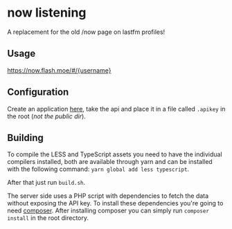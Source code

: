 # now listening
A replacement for the old /now page on lastfm profiles!

## Usage
https://now.flash.moe/#/{username}

## Configuration
Create an application [here](https://www.last.fm/api/account/create), take the api and place it in a file called `.apikey` in the root (*not the public dir*).

## Building
To compile the LESS and TypeScript assets you need to have the individual compilers installed,
both are available through yarn and can be installed with the following command:
`yarn global add less typescript`.

After that just run `build.sh`.

The server side uses a PHP script with dependencies to fetch the data without exposing the API key.
To install these dependencies you're going to need [composer](https://getcomposer.org/).
After installing composer you can simply run `composer install` in the root directory.
